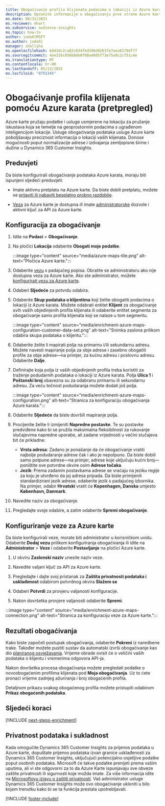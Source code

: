 ```yaml
---
title: Obogaćivanje profila klijenata podacima o lokaciji iz Azure karata
description: Općenite informacije o obogaćivanju prve strane Azure kartama.
ms.date: 08/31/2021
ms.reviewer: mhart
ms.subservice: audience-insights
ms.topic: how-to
author: jodahlMSFT
ms.author: jodahl
manager: shellyha
ms.openlocfilehash: 6d43dc2ca82c034fbd396d92637e7aea8179df77
ms.sourcegitcommit: 4ae316c856b8de0f08a4605f73e75a8c2cf51c4e
ms.translationtype: MT
ms.contentlocale: hr-HR
ms.lasthandoff: 05/13/2022
ms.locfileid: "8755345"
---
```

# <a name="enrichment-of-customer-profiles-with-azure-maps-preview"></a>Obogaćivanje profila klijenata pomoću Azure karata (pretpregled)

Azure karte pružaju podatke i usluge usmjerene na lokaciju za pružanje iskustava koja se temelje na geoprostornim podacima s ugrađenom inteligencijom lokacije. Usluge obogaćivanja podataka usluge Azure karte poboljšavaju preciznost informacija o lokaciji vaših klijenata. Donose mogućnosti poput normalizacije adrese i izdvajanja zemljopisne širine i dužine u Dynamics 365 Customer Insights.

## <a name="prerequisites"></a>Preduvjeti

Da biste konfigurirali obogaćivanje podataka Azure karata, moraju biti ispunjeni sljedeći preduvjeti:

- Imate aktivnu pretplatu na Azure karte. Da biste dobili pretplatu, možete se [prijaviti ili nabaviti besplatno probno razdoblje](https://azure.microsoft.com/services/azure-maps/).

- [Veza](connections.md) za Azure karte je dostupna *ili* imate [administratorske](permissions.md#admin) dozvole i aktivni ključ za API za Azure karte.

## <a name="configure-the-enrichment"></a>Konfiguracija za obogaćivanje

1. Idite na **Podaci** > **Obogaćivanje**. 

1. Na pločici **Lokacija** odaberite **Obogati moje podatke**.

   :::image type="content" source="media/azure-maps-tile.png" alt-text="Pločica Azure karte.":::

1. Odaberite [vezu](connections.md) s padajućeg popisa. Obratite se administratoru ako nije dostupna veza za Azure karte. Ako ste administrator, možete [konfigurirati vezu za Azure karte](#configure-the-connection-for-azure-maps). 

1. Odaberi **Sljedeće** za potvrdu odabira.

1. Odaberite **Skup podataka o klijentima** koji želite obogatiti podacima o lokaciji iz Azure karata. Možete odabrati entitet **Klijent** za obogaćivanje svih vaših objedinjenih profila klijenata ili odaberite entitet segmenta za obogaćivanje samo profila klijenata koji se nalaze u tom segmentu.

    :::image type="content" source="media/enrichment-azure-maps-configuration-customer-data-set.png" alt-text="Snimka zaslona prilikom odabira skupa podataka o klijentu.":::

1. Odaberite želite li mapirati polja na primarnu i/ili sekundarnu adresu. Možete navesti mapiranje polja za obje adrese i zasebno obogatiti profile za obje adrese&mdash;na primjer, za kućnu adresu i poslovnu adresu. Odaberite **Dalje**.

1. Definirajte koja polja iz vaših objedinjenih profila treba koristiti za traženje podudarnih podataka o lokaciji iz Azure karata. Polja **Ulica 1** i **Poštanski broj** obavezna su za odabranu primarnu ili sekundarnu adresu. Za veću točnost podudaranja možete dodati još polja.

   :::image type="content" source="media/enrichment-azure-maps-configuration.png" alt-text="Stranica za konfiguraciju obogaćivanja Azure karata.":::

1. Odaberite **Sljedeće** da biste dovršili mapiranje polja.

1. Procijenite želite li izmijeniti **Napredne postavke**. Te su postavke predviđene kako bi se pružila maksimalna fleksibilnost za rukovanje slučajevima napredne uporabe, ali zadane vrijednosti u većini slučajeva bit će prikladne:
   - **Vrsta adresa**: Zadano je ponašanje da će obogaćivanje vratiti najbolje podudaranje adrese čak i ako je nepotpuno. Da biste dobili samo potpune adrese&mdash;na primjer, adrese koje uključuju kućni broj&mdash;poništite sve potvrdne okvire osim **Adrese točaka**. 
   - **Jezik**: Prema zadanim postavkama adrese se vraćaju na jeziku regije za koju je utvrđeno da joj adresa pripada. Da biste primijenili standardizirani jezik adrese, odaberite jezik s padajućeg izbornika. Na primjer, odabir **Hrvatski** vratit će **Kopenhagen, Danska** umjesto **København, Danmark**.

1. Navedite naziv za obogaćivanje.

1. Pregledajte svoje odabire, a zatim odaberite **Spremi obogaćivanje**.

## <a name="configure-the-connection-for-azure-maps"></a>Konfiguriranje veze za Azure karte

Da biste konfigurirali veze, morate biti administrator u korisničkom uvidu. Odaberite **Dodaj vezu** prilikom konfiguriranja obogaćivanja ili idite na **Administrator** > **Veze** i odaberite **Postavljanje** na pločici Azure karte.

1. U okviru **Zaslonski naziv** unesite naziv veze.

1. Navedite valjani ključ za API za Azure karte.

1. Pregledajte i dajte svoj pristanak za **Zaštita privatnosti podataka i usklađenost** odabirom potvrdnog okvira **Slažem se**

1. Odaberi **Potvrdi** za provjeru valjanosti konfiguracije.

1. Nakon dovršetka provjere valjanosti odaberite **Spremi**.

:::image type="content" source="media/enrichment-azure-maps-connection.png" alt-text="Stranica za konfiguraciju veze za Azure karte.":::

## <a name="enrichment-results"></a>Rezultati obogaćivanja

Kako biste započeli postupak obogaćivanja, odaberite **Pokreni** iz naredbene trake. Također možete pustiti sustav da automatski izvrši obogaćivanje kao dio [ planiranog osvježavanja](system.md#schedule-tab). Vrijeme obrade ovisit će o veličini vaših podataka o klijentu i vremenima odgovora API-ja.

Nakon dovršetka procesa obogaćivanja možete pregledati podatke o novoobogaćenim profilima klijenata pod **Moja obogaćivanja**. Uz to ćete pronaći vrijeme zadnjeg ažuriranja i broj obogaćenih profila.

Detaljnom prikazu svakog obogaćenog profila možete pristupiti odabirom **Prikaz obogaćenih podataka**.

## <a name="next-steps"></a>Sljedeći koraci

[!INCLUDE [next-steps-enrichment](includes/next-steps-enrichment.md)]

## <a name="data-privacy-and-compliance"></a>Privatnost podataka i sukladnost

Kada omogućite Dynamics 365 Customer Insights za prijenos podataka u Azure karte, dopuštate prijenos podataka izvan granice usklađenosti za Dynamics 365 Customer Insights, uključujući potencijalno osjetljive podatke poput osobnih podataka. Microsoft će takve podatke prenijeti prema vašim uputima, ali vi ste odgovorni za to da Azure Karte ispunjavaju sve obveze zaštite privatnosti ili sigurnosti koje možda imate. Za više informacija idite na [Microsoftovu izjavu o zaštiti privatnosti](https://go.microsoft.com/fwlink/?linkid=396732).
Vaš administrator usluge Dynamics 365 Customer Insights može ovo obogaćivanje ukloniti u bilo kojem trenutku kako bi se ta funkcija prestala upotrebljavati.

[!INCLUDE [footer-include](includes/footer-banner.md)]
